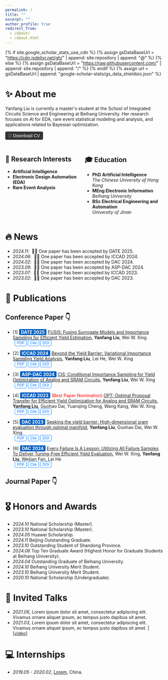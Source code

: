 ```yaml
---
permalink: /
title: ""
excerpt: ""
author_profile: true
redirect_from: 
  - /about/
  - /about.html
---
```


{% if site.google_scholar_stats_use_cdn %}
{% assign gsDataBaseUrl = "https://cdn.jsdelivr.net/gh/" | append: site.repository | append: "@" %}
{% else %}
{% assign gsDataBaseUrl = "https://raw.githubusercontent.com/" | append: site.repository | append: "/" %}
{% endif %}
{% assign url = gsDataBaseUrl | append: "google-scholar-stats/gs_data_shieldsio.json" %}

<span class='anchor' id='about-me'></span>

# ✨ About me

Yanfang Liu is currently a master's student at the School of Integrated Circuits Science and Engineering at Beihang University. Her research focuses on AI for EDA, rare event statistical modeling and analysis, and applications related to Bayesian optimization.

<div style="margin-top: 10px;">
  <a href="your-cv-link.pdf" style="text-decoration: none;">
    <button style="background-color: #333333; color: white; padding: 5px 10px; border: none; border-radius: 4px; cursor: pointer; font-size: 14px;">
      📄 Download CV
    </button>
  </a>
</div>

<!-- ## Interests  
- **Artificial Intelligence**  
- **Electronic Design Automation**  
- **Rare Event Analysis**  

## Education  
- **PhD Artificial Intelligence**  
  *Stanford University*  
- **MEng Electronic Information**  
  *Beihang University*  
- **BSc Artificial Intelligence**  
  *University of Jinan* -->

  <div style="display: flex; justify-content: space-between; margin-top: 20px;">

  <div style="flex: 1; margin-right: 1px;">
    <h2>🔮 Research Interests</h2>
    <ul>
      <li><strong>Artificial Intelligence</strong></li>
      <li><strong>Electronic Design Automation (EDA)</strong></li>
      <li><strong>Rare Event Analysis</strong></li>
    </ul>
  </div>

  <div style="flex: 1; margin-left: 1px;">
    <h2>🎓 Education</h2>
    <ul>
      <li><strong>PhD Artificial Intelligence</strong><br><em>The Chinese University of Hong Kong</em></li>
      <li><strong>MEng Electronic Information</strong><br><em>Beihang University</em></li>
      <li><strong>BSc Electrical Engineering and Automation</strong><br><em>University of Jinan</em></li>
    </ul>
  </div>

</div>

<!-- Lorem ipsum dolor sit amet, consectetur adipiscing elit. Vivamus ornare aliquet ipsum, ac tempus justo dapibus sit amet. Suspendisse condimentum, libero vel tempus mattis, risus risus vulputate libero, elementum fermentum mi neque vel nisl. Maecenas facilisis maximus dignissim. Curabitur mattis vulputate dui, tincidunt varius libero luctus eu. Mauris mauris nulla, scelerisque eget massa id, tincidunt congue felis. Sed convallis tempor ipsum rhoncus viverra. Pellentesque nulla orci, accumsan volutpat fringilla vitae, maximus sit amet tortor. Aliquam ultricies odio ut volutpat scelerisque. Donec nisl nisl, porttitor vitae pharetra quis, fringilla sed mi. Fusce pretium dolor ut aliquam consequat. Cras volutpat, tellus accumsan mattis molestie, nisl lacus tempus massa, nec malesuada tortor leo vel quam. Aliquam vel ex consectetur, vehicula leo nec, efficitur eros. Donec convallis non urna quis feugiat. -->

<!-- My research interest includes neural machine translation and computer vision. I have published more than 100 papers at the top international AI conferences with total <a href='https://scholar.google.com/citations?user=DhtAFkwAAAAJ'>google scholar citations <strong><span id='total_cit'>260000+</span></strong></a> (You can also use google scholar badge <a href='https://scholar.google.com/citations?user=DhtAFkwAAAAJ'><img src="https://img.shields.io/endpoint?url={{ url | url_encode }}&logo=Google%20Scholar&labelColor=f6f6f6&color=9cf&style=flat&label=citations"></a>). -->


# 🔥 News
- *2024.11*: &nbsp;🎉🎉 One paper has been accepted by DATE 2025.
- *2024.06*: &nbsp;🎉🎉 One paper has been accepted by ICCAD 2024.
- *2024.02*: &nbsp;🎉🎉 One paper has been accepted by DAC 2024.
- *2023.09*: &nbsp;🎉🎉 One paper has been accepted by ASP-DAC 2024.
- *2023.07*: &nbsp;🎉🎉 One paper has been accepted by ICCAD 2023.
- *2023.02*: &nbsp;🎉🎉 One paper has been accepted by DAC 2023.

# 📝 Publications 

## Conference Paper 👇

<!-- <div class='paper-box'><div class='paper-box-image'><div><div class="badge">CVPR 2016</div><img src='images/500x300.png' alt="sym" width="100%"></div></div>
<div class='paper-box-text' markdown="1">

[Deep Residual Learning for Image Recognition](https://openaccess.thecvf.com/content_cvpr_2016/papers/He_Deep_Residual_Learning_CVPR_2016_paper.pdf)

**Kaiming He**, Xiangyu Zhang, Shaoqing Ren, Jian Sun

[**Project**](https://scholar.google.com/citations?view_op=view_citation&hl=zh-CN&user=DhtAFkwAAAAJ&citation_for_view=DhtAFkwAAAAJ:ALROH1vI_8AC) <strong><span class='show_paper_citations' data='DhtAFkwAAAAJ:ALROH1vI_8AC'></span></strong>
- Lorem ipsum dolor sit amet, consectetur adipiscing elit. Vivamus ornare aliquet ipsum, ac tempus justo dapibus sit amet. 
</div>
</div> -->

- [1] <span style="background-color:rgb(0, 96, 193); color: #ffffff; padding: 1px 6px; border-radius: 3px; font-weight: bold;">DATE 2025</span> [FUSIS: Fusing Surrogate Models and Importance Sampling for Efficient Yield Estimation](https://github.com), **Yanfang Liu**, Wei W. Xing
<div style="margin-top: -15px; margin-bottom: 10px; margin-left: 30px;">
  <a href="your-pdf-link.pdf" style="text-decoration: none;">
    <button style="border: 1px solid #007BFF; color: #007BFF; background-color: white; padding: 2px 6px; border-radius: 4px; cursor: pointer; font-size: 12px;"
      onmouseover="this.style.backgroundColor='#007BFF'; this.style.color='white';"
      onmouseout="this.style.backgroundColor='white'; this.style.color='#007BFF';">PDF</button>
  </a>
  <a href="your-citation-link.bib" style="text-decoration: none;">
    <button style="border: 1px solid #007BFF; color: #007BFF; background-color: white; padding: 2px 6px; border-radius: 4px; cursor: pointer; font-size: 12px;"
      onmouseover="this.style.backgroundColor='#007BFF'; this.style.color='white';"
      onmouseout="this.style.backgroundColor='white'; this.style.color='#007BFF';">Cite</button>
  </a>
  <a href="https://doi.org/your-doi-link" style="text-decoration: none;">
    <button style="border: 1px solid #007BFF; color: #007BFF; background-color: white; padding: 2px 6px; border-radius: 4px; cursor: pointer; font-size: 12px;"
      onmouseover="this.style.backgroundColor='#007BFF'; this.style.color='white';"
      onmouseout="this.style.backgroundColor='white'; this.style.color='#007BFF';">DOI</button>
  </a>
</div>

<!-- <div style="margin-top: 10px;">
  <a href="https://example.com/article.pdf" style="text-decoration: none;">
    <button style="background-color: #4CAF50; color: white; padding: 5px 10px; border: none; border-radius: 4px; cursor: pointer;">PDF</button>
  </a>
  <a href="https://example.com/article.bib" style="text-decoration: none;">
    <button style="background-color:rgb(255, 155, 6); color: white; padding: 5px 10px; border: none; border-radius: 4px; cursor: pointer;">Cite</button>
  </a>
</div> -->

- [2] <span style="background-color:rgb(0, 96, 193); color: #ffffff; padding: 1px 6px; border-radius: 3px; font-weight: bold;">ICCAD 2024</span> [Beyond the Yield Barrier: Variational Importance Sampling Yield Analysis](https://github.com), **Yanfang Liu**, Lei He, Wei W. Xing
<div style="margin-top: -15px; margin-bottom: 10px; margin-left: 30px;">
  <a href="your-pdf-link.pdf" style="text-decoration: none;">
    <button style="border: 1px solid #007BFF; color: #007BFF; background-color: white; padding: 2px 6px; border-radius: 4px; cursor: pointer; font-size: 12px;"
      onmouseover="this.style.backgroundColor='#007BFF'; this.style.color='white';"
      onmouseout="this.style.backgroundColor='white'; this.style.color='#007BFF';">PDF</button>
  </a>
  <a href="your-citation-link.bib" style="text-decoration: none;">
    <button style="border: 1px solid #007BFF; color: #007BFF; background-color: white; padding: 2px 6px; border-radius: 4px; cursor: pointer; font-size: 12px;"
      onmouseover="this.style.backgroundColor='#007BFF'; this.style.color='white';"
      onmouseout="this.style.backgroundColor='white'; this.style.color='#007BFF';">Cite</button>
  </a>
  <a href="https://doi.org/your-doi-link" style="text-decoration: none;">
    <button style="border: 1px solid #007BFF; color: #007BFF; background-color: white; padding: 2px 6px; border-radius: 4px; cursor: pointer; font-size: 12px;"
      onmouseover="this.style.backgroundColor='#007BFF'; this.style.color='white';"
      onmouseout="this.style.backgroundColor='white'; this.style.color='#007BFF';">DOI</button>
  </a>
</div>

- [3] <span style="background-color:rgb(0, 96, 193); color: #ffffff; padding: 1px 6px; border-radius: 3px; font-weight: bold;">ASP-DAC 2024</span> [CIS: Conditional Importance Sampling for Yield Optimization of Analog and SRAM Circuits](https://github.com), **Yanfang Liu**, Wei W. Xing
<div style="margin-top: -15px; margin-bottom: 10px; margin-left: 30px;">
  <a href="your-pdf-link.pdf" style="text-decoration: none;">
    <button style="border: 1px solid #007BFF; color: #007BFF; background-color: white; padding: 2px 6px; border-radius: 4px; cursor: pointer; font-size: 12px;"
      onmouseover="this.style.backgroundColor='#007BFF'; this.style.color='white';"
      onmouseout="this.style.backgroundColor='white'; this.style.color='#007BFF';">PDF</button>
  </a>
  <a href="your-citation-link.bib" style="text-decoration: none;">
    <button style="border: 1px solid #007BFF; color: #007BFF; background-color: white; padding: 2px 6px; border-radius: 4px; cursor: pointer; font-size: 12px;"
      onmouseover="this.style.backgroundColor='#007BFF'; this.style.color='white';"
      onmouseout="this.style.backgroundColor='white'; this.style.color='#007BFF';">Cite</button>
  </a>
  <a href="https://doi.org/your-doi-link" style="text-decoration: none;">
    <button style="border: 1px solid #007BFF; color: #007BFF; background-color: white; padding: 2px 6px; border-radius: 4px; cursor: pointer; font-size: 12px;"
      onmouseover="this.style.backgroundColor='#007BFF'; this.style.color='white';"
      onmouseout="this.style.backgroundColor='white'; this.style.color='#007BFF';">DOI</button>
  </a>
</div>

- [4] <span style="background-color:rgb(0, 96, 193); color: #ffffff; padding: 1px 6px; border-radius: 3px; font-weight: bold;">ICCAD 2023</span> <span style="color:red;">(Best Paper Nomination)</span> [OPT: Optimal Proposal Transfer for Efficient Yield Optimization for Analog and SRAM Circuits](https://github.com), **Yanfang Liu**, Guohao Dai, Yuanqing Cheng, Wang Kang, Wei W. Xing
<div style="margin-top: -15px; margin-bottom: 10px; margin-left: 30px;">
  <a href="your-pdf-link.pdf" style="text-decoration: none;">
    <button style="border: 1px solid #007BFF; color: #007BFF; background-color: white; padding: 2px 6px; border-radius: 4px; cursor: pointer; font-size: 12px;"
      onmouseover="this.style.backgroundColor='#007BFF'; this.style.color='white';"
      onmouseout="this.style.backgroundColor='white'; this.style.color='#007BFF';">PDF</button>
  </a>
  <a href="your-citation-link.bib" style="text-decoration: none;">
    <button style="border: 1px solid #007BFF; color: #007BFF; background-color: white; padding: 2px 6px; border-radius: 4px; cursor: pointer; font-size: 12px;"
      onmouseover="this.style.backgroundColor='#007BFF'; this.style.color='white';"
      onmouseout="this.style.backgroundColor='white'; this.style.color='#007BFF';">Cite</button>
  </a>
  <a href="https://doi.org/your-doi-link" style="text-decoration: none;">
    <button style="border: 1px solid #007BFF; color: #007BFF; background-color: white; padding: 2px 6px; border-radius: 4px; cursor: pointer; font-size: 12px;"
      onmouseover="this.style.backgroundColor='#007BFF'; this.style.color='white';"
      onmouseout="this.style.backgroundColor='white'; this.style.color='#007BFF';">DOI</button>
  </a>
</div>

- [5] <span style="background-color:rgb(0, 96, 193); color: #ffffff; padding: 1px 6px; border-radius: 3px; font-weight: bold;">DAC 2023</span> [Seeking the yield barrier: High-dimensional sram evaluation through optimal manifold](https://github.com), **Yanfang Liu**, Guohao Dai, Wei W. Xing
<div style="margin-top: -15px; margin-bottom: 10px; margin-left: 30px;">
  <a href="your-pdf-link.pdf" style="text-decoration: none;">
    <button style="border: 1px solid #007BFF; color: #007BFF; background-color: white; padding: 2px 6px; border-radius: 4px; cursor: pointer; font-size: 12px;"
      onmouseover="this.style.backgroundColor='#007BFF'; this.style.color='white';"
      onmouseout="this.style.backgroundColor='white'; this.style.color='#007BFF';">PDF</button>
  </a>
  <a href="your-citation-link.bib" style="text-decoration: none;">
    <button style="border: 1px solid #007BFF; color: #007BFF; background-color: white; padding: 2px 6px; border-radius: 4px; cursor: pointer; font-size: 12px;"
      onmouseover="this.style.backgroundColor='#007BFF'; this.style.color='white';"
      onmouseout="this.style.backgroundColor='white'; this.style.color='#007BFF';">Cite</button>
  </a>
  <a href="https://doi.org/your-doi-link" style="text-decoration: none;">
    <button style="border: 1px solid #007BFF; color: #007BFF; background-color: white; padding: 2px 6px; border-radius: 4px; cursor: pointer; font-size: 12px;"
      onmouseover="this.style.backgroundColor='#007BFF'; this.style.color='white';"
      onmouseout="this.style.backgroundColor='white'; this.style.color='#007BFF';">DOI</button>
  </a>
</div>

- [6] <span style="background-color:rgb(0, 96, 193); color: #ffffff; padding: 1px 6px; border-radius: 3px; font-weight: bold;">DAC 2024</span> [Every Failure Is A Lesson: Utilizing All Failure Samples To Deliver Tuning-Free Efficient Yield Evaluation](https://github.com), Wei W. Xing, **Yanfang Liu**, Weijian Fan, Lei He
<div style="margin-top: -15px; margin-bottom: 10px; margin-left: 30px;">
  <a href="your-pdf-link.pdf" style="text-decoration: none;">
    <button style="border: 1px solid #007BFF; color: #007BFF; background-color: white; padding: 2px 6px; border-radius: 4px; cursor: pointer; font-size: 12px;"
      onmouseover="this.style.backgroundColor='#007BFF'; this.style.color='white';"
      onmouseout="this.style.backgroundColor='white'; this.style.color='#007BFF';">PDF</button>
  </a>
  <a href="your-citation-link.bib" style="text-decoration: none;">
    <button style="border: 1px solid #007BFF; color: #007BFF; background-color: white; padding: 2px 6px; border-radius: 4px; cursor: pointer; font-size: 12px;"
      onmouseover="this.style.backgroundColor='#007BFF'; this.style.color='white';"
      onmouseout="this.style.backgroundColor='white'; this.style.color='#007BFF';">Cite</button>
  </a>
  <a href="https://doi.org/your-doi-link" style="text-decoration: none;">
    <button style="border: 1px solid #007BFF; color: #007BFF; background-color: white; padding: 2px 6px; border-radius: 4px; cursor: pointer; font-size: 12px;"
      onmouseover="this.style.backgroundColor='#007BFF'; this.style.color='white';"
      onmouseout="this.style.backgroundColor='white'; this.style.color='#007BFF';">DOI</button>
  </a>
</div>

## Journal Paper 👇

<!-- <div style="display: flex; align-items: center;">
  <div class="badge">CVPR 2016</div>
  <div>
    <a href="https://github.com">
      Lorem ipsum dolor sit amet, consectetur adipiscing elit. Vivamus ornare aliquet ipsum, ac tempus justo dapibus sit amet
    </a>, A, B, C, <strong>CVPR 2020</strong>
  </div>
</div> -->

# 🎖 Honors and Awards
- *2024.10* National Scholarship (Master). 
- *2023.10* National Scholarship (Master). 
- *2024.05* Huawei Scholarship.
- *2024.11* Beijing Outstanding Graduate.
- *2023.10* Outstanding Student of Shandong Province.
- *2024.06* Top Ten Graduate Award (Highest Honor for Graduate Students at Beihang University).
- *2024.04* Outstanding Graduate of Beihang University.
- *2024.10* Beihang University Merit Student.
- *2023.10* Beihang University Merit Student.
- *2020.10* National Scholarship (Undergraduate). 

<!-- - *2021.09* Lorem ipsum dolor sit amet, consectetur adipiscing elit. Vivamus ornare aliquet ipsum, ac tempus justo dapibus sit amet.  -->

<!-- # 📖 Educations
- *2019.06 - 2022.04 (now)*, Lorem ipsum dolor sit amet, consectetur adipiscing elit. Vivamus ornare aliquet ipsum, ac tempus justo dapibus sit amet. 
- *2015.09 - 2019.06*, Lorem ipsum dolor sit amet, consectetur adipiscing elit. Vivamus ornare aliquet ipsum, ac tempus justo dapibus sit amet.  -->

# 💬 Invited Talks
- *2021.06*, Lorem ipsum dolor sit amet, consectetur adipiscing elit. Vivamus ornare aliquet ipsum, ac tempus justo dapibus sit amet. 
- *2021.03*, Lorem ipsum dolor sit amet, consectetur adipiscing elit. Vivamus ornare aliquet ipsum, ac tempus justo dapibus sit amet.  \| [\[video\]](https://github.com/)

# 💻 Internships
- *2019.05 - 2020.02*, [Lorem](https://github.com/), China.